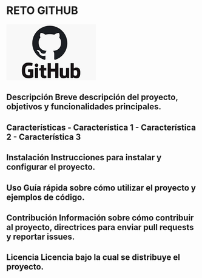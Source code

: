 # RETO GITHUB

![Imagen de Portada](https://github.com/Mariasp84/Mariasp84/blob/main/Imagenes/Git.png)

## Descripción Breve descripción del proyecto, objetivos y funcionalidades principales. 

## Características - Característica 1 - Característica 2 - Característica 3 

## Instalación Instrucciones para instalar y configurar el proyecto. 

## Uso Guía rápida sobre cómo utilizar el proyecto y ejemplos de código. 

## Contribución Información sobre cómo contribuir al proyecto, directrices para enviar pull requests y reportar issues.

## Licencia Licencia bajo la cual se distribuye el proyecto.
